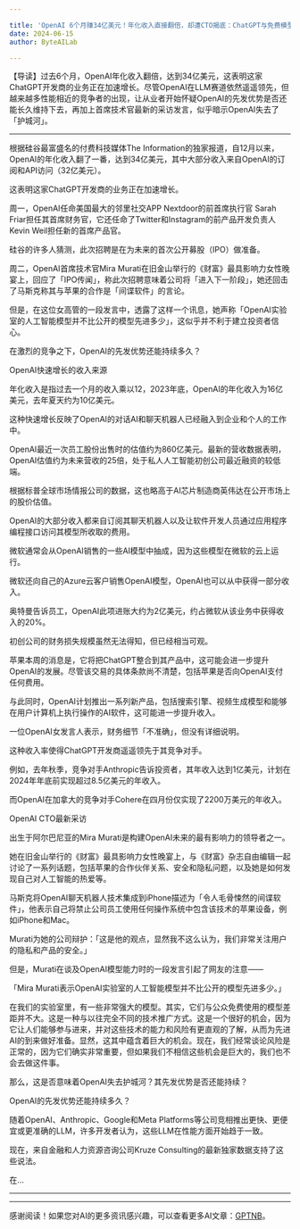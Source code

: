 ```yaml
---

title: 'OpenAI 6个月赚34亿美元！年化收入直接翻倍，却遭CTO揭底：ChatGPT与免费模型差距不大'
date: 2024-06-15
author: ByteAILab

---
```


【导读】过去6个月，OpenAI年化收入翻倍，达到34亿美元，这表明这家ChatGPT开发商的业务正在加速增长。尽管OpenAI在LLM赛道依然遥遥领先，但越来越多性能相近的竞争者的出现，让从业者开始怀疑OpenAI的先发优势是否还能长久维持下去，再加上首席技术官最新的采访发言，似乎暗示OpenAI失去了「护城河」。

---


根据硅谷最富盛名的付费科技媒体The Information的独家报道，自12月以来，OpenAI的年化收入翻了一番，达到34亿美元，其中大部分收入来自OpenAI的订阅和API访问（32亿美元）。

这表明这家ChatGPT开发商的业务正在加速增长。

周一，OpenAI任命美国最大的邻里社交APP Nextdoor的前首席执行官 Sarah Friar担任其首席财务官，它还任命了Twitter和Instagram的前产品开发负责人Kevin Weil担任新的首席产品官。

硅谷的许多人猜测，此次招聘是在为未来的首次公开募股（IPO）做准备。

周二，OpenAI首席技术官Mira Murati在旧金山举行的《财富》最具影响力女性晚宴上，回应了「IPO传闻」，称此次招聘意味着公司将「进入下一阶段」，她还回击了马斯克称其与苹果的合作是「间谍软件」的言论。

但是，在这位女高管的一段发言中，透露了这样一个讯息，她声称「OpenAI实验室的人工智能模型并不比公开的模型先进多少」，这似乎并不利于建立投资者信心。

在激烈的竞争之下，OpenAI的先发优势还能持续多久？

OpenAI快速增长的收入来源

年化收入是指过去一个月的收入乘以12，2023年底，OpenAI的年化收入为16亿美元，去年夏天约为10亿美元。

这种快速增长反映了OpenAI的对话AI和聊天机器人已经融入到企业和个人的工作中。

OpenAI最近一次员工股份出售时的估值约为860亿美元。最新的营收数据表明，OpenAI估值约为未来营收的25倍，处于私人人工智能初创公司最近融资的较低端。

根据标普全球市场情报公司的数据，这也略高于AI芯片制造商英伟达在公开市场上的股价估值。

OpenAI的大部分收入都来自订阅其聊天机器人以及让软件开发人员通过应用程序编程接口访问其模型所收取的费用。

微软通常会从OpenAI销售的一些AI模型中抽成，因为这些模型在微软的云上运行。

微软还向自己的Azure云客户销售OpenAI模型，OpenAI也可以从中获得一部分收入。

奥特曼告诉员工，OpenAI此项进账大约为2亿美元，约占微软从该业务中获得收入的20%。

初创公司的财务损失规模虽然无法得知，但已经相当可观。

苹果本周的消息是，它将把ChatGPT整合到其产品中，这可能会进一步提升OpenAI的发展。尽管该交易的具体条款尚不清楚，包括苹果是否向OpenAI支付任何费用。

与此同时，OpenAI计划推出一系列新产品，包括搜索引擎、视频生成模型和能够在用户计算机上执行操作的AI软件，这可能进一步提升收入。

一位OpenAI女发言人表示，财务细节「不准确」，但没有详细说明。

这种收入率使得ChatGPT开发商遥遥领先于其竞争对手。

例如，去年秋季，竞争对手Anthropic告诉投资者，其年收入达到1亿美元，计划在2024年年底前实现超过8.5亿美元的年收入。

而OpenAI在加拿大的竞争对手Cohere在四月份仅实现了2200万美元的年收入。

OpenAI CTO最新采访

出生于阿尔巴尼亚的Mira Murati是构建OpenAI未来的最有影响力的领导者之一。

她在旧金山举行的《财富》最具影响力女性晚宴上，与《财富》杂志自由编辑一起讨论了一系列话题，包括苹果的合作伙伴关系、安全和隐私问题，以及她是如何发现自己对人工智能的热爱等。

马斯克将OpenAI聊天机器人技术集成到iPhone描述为「令人毛骨悚然的间谍软件」，他表示自己将禁止公司员工使用任何操作系统中包含该技术的苹果设备，例如iPhone和Mac。

Murati为她的公司辩护：「这是他的观点，显然我不这么认为，我们非常关注用户的隐私和产品的安全。」

但是，Murati在谈及OpenAI模型能力时的一段发言引起了网友的注意——

「Mira Murati表示OpenAI实验室的人工智能模型并不比公开的模型先进多少。」

在我们的实验室里，有一些非常强大的模型。其实，它们与公众免费使用的模型差距并不大。这是一种与以往完全不同的技术推广方式。这是一个很好的机会，因为它让人们能够参与进来，并对这些技术的能力和风险有更直观的了解，从而为先进AI的到来做好准备。显然，这其中蕴含着巨大的机会。现在，我们经常谈论风险是正常的，因为它们确实非常重要，但如果我们不相信这些机会是巨大的，我们也不会去做这件事。

那么，这是否意味着OpenAI失去护城河？其先发优势是否还能持续？

OpenAI的先发优势还能持续多久？

随着OpenAI、Anthropic、Google和Meta Platforms等公司竞相推出更快、更便宜或更准确的LLM，许多开发者认为，这些LLM在性能方面开始趋于一致。

现在，来自金融和人力资源咨询公司Kruze Consulting的最新独家数据支持了这些说法。

在...

---
---
感谢阅读！如果您对AI的更多资讯感兴趣，可以查看更多AI文章：[GPTNB](https://gptnb.com)。